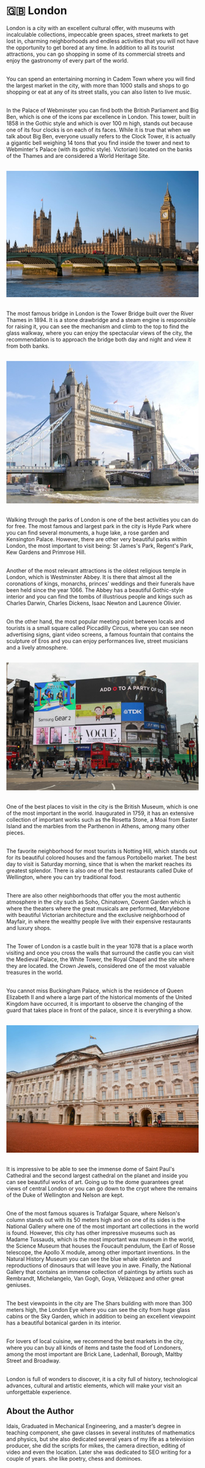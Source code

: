 # 🇬🇧 London

London is a city with an excellent cultural offer, with museums with
incalculable collections, impeccable green spaces, street markets to get
lost in, charming neighborhoods and endless activities that you will not
have the opportunity to get bored at any time. In addition to all its
tourist attractions, you can go shopping in some of its commercial
streets and enjoy the gastronomy of every part of the world.

<br>You can spend an entertaining morning in Cadem Town where you will find
the largest market in the city, with more than 1000 stalls and shops to
go shopping or eat at any of its street stalls, you can also listen to
live music.

<br>In the Palace of Webminster you can find both the British Parliament and
Big Ben, which is one of the icons par excellence in London. This tower,
built in 1858 in the Gothic style and which is over 100 m high, stands
out because one of its four clocks is on each of its faces. While it is
true that when we talk about Big Ben, everyone usually refers to the
Clock Tower, it is actually a gigantic bell weighing 14 tons that you
find inside the tower and next to Webminter\'s Palace (with its gothic
style). Victorian) located on the banks of the Thames and are considered
a World Heritage Site.

<br>![Palace of Webminster](_static/images/london/image1.jpg)

<br>The most famous bridge in London is the Tower Bridge built over the
River Thames in 1894. It is a stone drawbridge and a steam engine is
responsible for raising it, you can see the mechanism and climb to the
top to find the glass walkway, where you can enjoy the spectacular views
of the city, the recommendation is to approach the bridge both day and
night and view it from both banks.

<br>![Tower Bridge](_static/images/london/image2.jpg)

<br>Walking through the parks of London is one of the best activities you
can do for free. The most famous and largest park in the city is Hyde
Park where you can find several monuments, a huge lake, a rose garden
and Kensington Palace. However, there are other very beautiful parks
within London, the most important to visit being: St James\'s Park,
Regent\'s Park, Kew Gardens and Primrose Hill.

<br>Another of the most relevant attractions is the oldest religious temple
in London, which is Westminster Abbey. It is there that almost all the
coronations of kings, monarchs, princes\' weddings and their funerals
have been held since the year 1066. The Abbey has a beautiful
Gothic-style interior and you can find the tombs of illustrious people
and kings such as Charles Darwin, Charles Dickens, Isaac Newton and
Laurence Olivier.

<br>On the other hand, the most popular meeting point between locals and
tourists is a small square called Piccadilly Circus, where you can see
neon advertising signs, giant video screens, a famous fountain that
contains the sculpture of Eros and you can enjoy performances live,
street musicians and a lively atmosphere.

<br>![Piccadilly Circus](_static/images/london/image3.jpg)

<br>One of the best places to visit in the city is the British Museum, which
is one of the most important in the world. Inaugurated in 1759, it has
an extensive collection of important works such as the Rosetta Stone, a
Moai from Easter Island and the marbles from the Parthenon in Athens,
among many other pieces.

<br>The favorite neighborhood for most tourists is Notting Hill, which
stands out for its beautiful colored houses and the famous Portobello
market. The best day to visit is Saturday morning, since that is when
the market reaches its greatest splendor. There is also one of the best
restaurants called Duke of Wellington, where you can try traditional
food.

<br>There are also other neighborhoods that offer you the most authentic
atmosphere in the city such as Soho, Chinatown, Covent Garden which is
where the theaters where the great musicals are performed, Marylebone
with beautiful Victorian architecture and the exclusive neighborhood of
Mayfair, in where the wealthy people live with their expensive
restaurants and luxury shops.

<br>The Tower of London is a castle built in the year 1078 that is a place
worth visiting and once you cross the walls that surround the castle you
can visit the Medieval Palace, the White Tower, the Royal Chapel and the
site where they are located. the Crown Jewels, considered one of the
most valuable treasures in the world.

<br>You cannot miss Buckingham Palace, which is the residence of Queen
Elizabeth II and where a large part of the historical moments of the
United Kingdom have occurred, it is important to observe the changing of
the guard that takes place in front of the palace, since it is
everything a show.

<br>![Buckingham Palace](_static/images/london/image4.jpg)

<br>It is impressive to be able to see the immense dome of Saint Paul\'s
Cathedral and the second largest cathedral on the planet and inside you
can see beautiful works of art. Going up to the dome guarantees great
views of central London or you can go down to the crypt where the
remains of the Duke of Wellington and Nelson are kept.

<br>One of the most famous squares is Trafalgar Square, where Nelson\'s
column stands out with its 50 meters high and on one of its sides is the
National Gallery where one of the most important art collections in the
world is found. However, this city has other impressive museums such as
Madame Tussauds, which is the most important wax museum in the world,
the Science Museum that houses the Foucault pendulum, the Earl of Rosse
telescope, the Apollo X module, among other important inventions. In the
Natural History Museum you can see the blue whale skeleton and
reproductions of dinosaurs that will leave you in awe. Finally, the
National Gallery that contains an immense collection of paintings by
artists such as Rembrandt, Michelangelo, Van Gogh, Goya, Velázquez and
other great geniuses.

<br>The best viewpoints in the city are The Shars building with more than
300 meters high, the London Eye where you can see the city from huge
glass cabins or the Sky Garden, which in addition to being an excellent
viewpoint has a beautiful botanical garden in its interior.

<br>For lovers of local cuisine, we recommend the best markets in the city,
where you can buy all kinds of items and taste the food of Londoners,
among the most important are Brick Lane, Ladenhall, Borough, Maltby
Street and Broadway.

<br>London is full of wonders to discover, it is a city full of history,
technological advances, cultural and artistic elements, which will make
your visit an unforgettable experience.


## About the Author

Idais, Graduated in Mechanical Engineering, and a master’s degree in teaching component, she gave classes in several institutes of mathematics and physics, but she also dedicated several years of my life as a television producer, she did the scripts for mikes, the camera direction, editing of video and even the location. Later she was dedicated to SEO writing for a couple of years. she like poetry, chess and dominoes.

